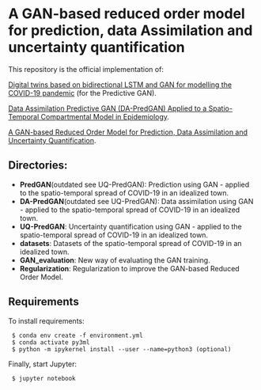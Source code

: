 # A GAN-based reduced order model for prediction, data Assimilation and uncertainty quantification

This repository is the official implementation of: 

[Digital twins based on bidirectional LSTM and GAN for modelling the COVID-19 pandemic](https://www.sciencedirect.com/science/article/pii/S0925231221015290) (for the Predictive GAN).

[Data Assimilation Predictive GAN (DA-PredGAN) Applied to a Spatio-Temporal Compartmental Model in Epidemiology](https://link.springer.com/article/10.1007/s10915-022-02078-1). 

[A GAN-based Reduced Order Model for Prediction, Data Assimilation and Uncertainty Quantification](https://arxiv.org/abs/2105.13859). 

## Directories:

- **PredGAN**(outdated see UQ-PredGAN): Prediction using GAN - applied to the spatio-temporal spread of COVID-19 in an idealized town.
- **DA-PredGAN**(outdated see UQ-PredGAN): Data assimilation using GAN - applied to the spatio-temporal spread of COVID-19 in an idealized town.
- **UQ-PredGAN**: Uncertainty quantification using GAN - applied to the spatio-temporal spread of COVID-19 in an idealized town.
- **datasets**: Datasets of the spatio-temporal spread of COVID-19 in an idealized town. 
- **GAN_evaluation**: New way of evaluating the GAN training. 
- **Regularization**: Regularization to improve the GAN-based Reduced Order Model. 

## Requirements

To install requirements:

```setup
 $ conda env create -f environment.yml 
 $ conda activate py3ml
 $ python -m ipykernel install --user --name=python3 (optional)
```

Finally, start Jupyter:

```start
 $ jupyter notebook
```

